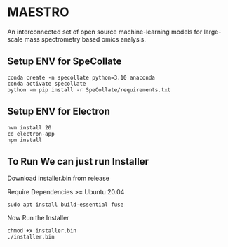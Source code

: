 # MAESTRO
An interconnected set of open source machine-learning models for large-scale mass spectrometry based omics analysis.

## Setup ENV for SpeCollate
```
conda create -n specollate python=3.10 anaconda
conda activate specollate
python -m pip install -r SpeCollate/requirements.txt
```

## Setup ENV for Electron
```
nvm install 20
cd electron-app
npm install
```

## To Run We can just run Installer

Download installer.bin from release

Require Dependencies  >= Ubuntu 20.04 
```
sudo apt install build-essential fuse

```

Now Run the Installer
```
chmod +x installer.bin
./installer.bin
```
